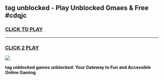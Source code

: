 
## tag unblocked - Play Unblocked Gmaes & Free #cdqjc
<h3>
<a href="https://news.freeplayer.one?title=tag_unblocked&ref=26F">CLICK TO PLAY</a></h3>
<hr>

<h3>
<a href="https://news.freeplayer.one?title=tag_unblocked&ref=26F">CLICK 2 PLAY</a>
  
</h3>

<a href="https://news.freeplayer.one?title=tag_unblocked&ref=26F/"><img src="https://clearcache.store/games.png"></a>


**tag unblocked games unblocked: Your Gateway to Fun and Accessible Online Gaming**
